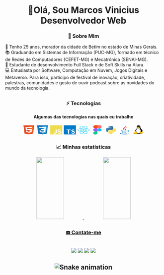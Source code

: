 <div>
<h1  align="center">👋Olá, Sou Marcos Vinicius </br> Desenvolvedor Web</h1>

<h3 align="center">🐼 Sobre Mim</h3>

👨 Tenho 25 anos, morador da cidade de Betim no estado de Minas Gerais.</br>
📚 Graduando em Sistemas de Informação (PUC-MG), formado em técnico de Redes de Computadores (CEFET-MG) e Mecatrônica (SENAI-MG).</br>
🚀 Estudante de desenvolvimento Full Stack e de Soft Skills na Alura.</br>
💻 Entusiasta por Software, Computação em Nuvem, Jogos Digitais e Metaverso. Para isso, participo de festival de inovação, criatividade, palestras, comunidades e gosto de ouvir podcast sobre as novidades do mundo da tecnologia.
</div>
<h2></h2>


<div align="center" style="display: inline_block">
  <h3>⚡ Tecnologias</h3>
  <h4>Algumas das tecnologias nas quais eu trabalho</h4>
  <img align="center" alt="Marvin-HTML" height="30" width="40" src="https://raw.githubusercontent.com/devicons/devicon/master/icons/html5/html5-original.svg">
  <img align="center" alt="Marvin-CSS" height="30" width="40" src="https://raw.githubusercontent.com/devicons/devicon/master/icons/css3/css3-original.svg">
  <img align="center" alt="Marvin-Js" height="30" width="40" src="https://raw.githubusercontent.com/devicons/devicon/master/icons/javascript/javascript-plain.svg">
  <img align="center" alt="Marvin-Ts" height="30" width="40" src="https://raw.githubusercontent.com/devicons/devicon/master/icons/typescript/typescript-plain.svg">
  <img align="center" alt="Marvin-React" height="30" width="40" src="https://raw.githubusercontent.com/devicons/devicon/master/icons/react/react-original.svg">
  <img align="center" alt="Marvin-React" height="30" width="40" src="https://github.com/devicons/devicon/blob/master/icons/figma/figma-original.svg">
  <img align="center" alt="Marvin-Python" height="30" width="40" src="https://raw.githubusercontent.com/devicons/devicon/master/icons/python/python-original.svg">
  <img align="center" alt="Marvin-Csharp" height="30" width="40" src="https://github.com/devicons/devicon/blob/master/icons/java/java-original.svg">
  <img align="center" alt="Marvin-Csharp" height="30" width="40" src="https://github.com/devicons/devicon/blob/master/icons/linux/linux-original.svg">
</div>
<h2></h2>


<div align="center" color="">
  <h3>📈 Minhas estatísticas</h3>
  <a href="https://github.com/MarVinReisSantos">
  <img width="42%" height="200px" src="https://github-readme-stats.vercel.app/api?username=marvinreissantos&show_icons=true&theme=tokyonight&include_all_commits=true&count_private=true"/>
  <img width="42%" height="200px" src="https://github-readme-stats.vercel.app/api/top-langs/?username=marvinreissantos&layout=compact&langs_count=7&theme=tokyonight"/>
</div>
<h2></h2>

<div align="center"> 
  <h3>☎️ Contate-me</h3>
  <h2>
  <a href="https://t.me/marcos_vinicius_reis_santos" target="_blank"><img src="https://img.shields.io/badge/Telegram-2CA5E0?style=for-the-badge&logo=telegram&logoColor=white" target="_blank"></a>
<a href="https://wa.me/55031999512543" target="_blank"><img src="https://img.shields.io/badge/WhatsApp-25D366?style=for-the-badge&logo=whatsapp&logoColor=white" target="_blank"></a>
  <a href = "mailto:marcos.vinicius.reis.santos.98@gmail.com"><img src="https://img.shields.io/badge/Gmail-D14836?style=for-the-badge&logo=gmail&logoColor=white" target="_blank"></a>
  <a href="https://www.linkedin.com/in/marcos-vinicius-reis-santos" target="_blank"><img src="https://img.shields.io/badge/-LinkedIn-%230077B5?style=for-the-badge&logo=linkedin&logoColor=white" target="_blank"></a>
  <h2/>
    
  ![Snake animation](https://github.com/MarVinReisSantos/MarVinReisSantos/blob/output/github-contribution-grid-snake.svg)
</div>

